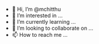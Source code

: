 - 👋 Hi, I’m @mchitthu
- 👀 I’m interested in ...
- 🌱 I’m currently learning ...
- 💞️ I’m looking to collaborate on ...
- 📫 How to reach me ...

<!---
mchitthu/mchitthu is a ✨ special ✨ repository because its `README.md` (this file) appears on your GitHub profile.
You can click the Preview link to take a look at your changes.
--->
